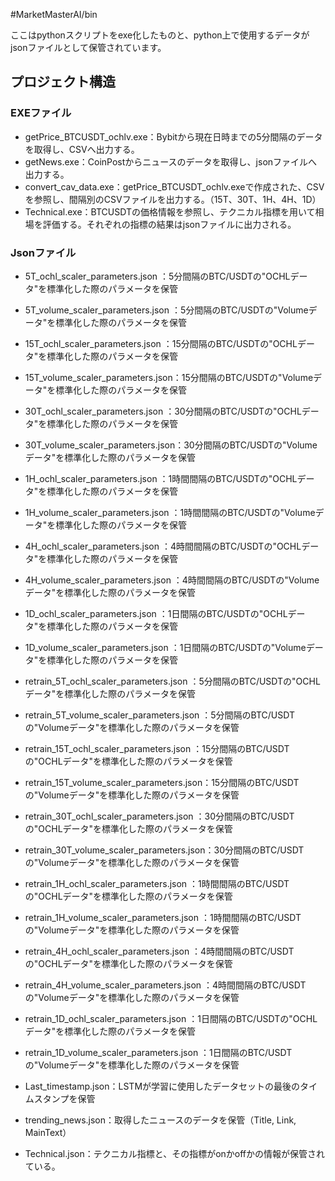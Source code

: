 #MarketMasterAI/bin

ここはpythonスクリプトをexe化したものと、python上で使用するデータがjsonファイルとして保管されています。

## プロジェクト構造

### EXEファイル
- getPrice_BTCUSDT_ochlv.exe：Bybitから現在日時までの5分間隔のデータを取得し、CSVへ出力する。
- getNews.exe：CoinPostからニュースのデータを取得し、jsonファイルへ出力する。
- convert_cav_data.exe：getPrice_BTCUSDT_ochlv.exeで作成された、CSVを参照し、間隔別のCSVファイルを出力する。（15T、30T、1H、4H、1D）
- Technical.exe：BTCUSDTの価格情報を参照し、テクニカル指標を用いて相場を評価する。それぞれの指標の結果はjsonファイルに出力される。


### Jsonファイル

- 5T_ochl_scaler_parameters.json   ：5分間隔のBTC/USDTの"OCHLデータ"を標準化した際のパラメータを保管
- 5T_volume_scaler_parameters.json ：5分間隔のBTC/USDTの"Volumeデータ"を標準化した際のパラメータを保管
- 15T_ochl_scaler_parameters.json  ：15分間隔のBTC/USDTの"OCHLデータ"を標準化した際のパラメータを保管
- 15T_volume_scaler_parameters.json：15分間隔のBTC/USDTの"Volumeデータ"を標準化した際のパラメータを保管
- 30T_ochl_scaler_parameters.json  ：30分間隔のBTC/USDTの"OCHLデータ"を標準化した際のパラメータを保管
- 30T_volume_scaler_parameters.json：30分間隔のBTC/USDTの"Volumeデータ"を標準化した際のパラメータを保管
- 1H_ochl_scaler_parameters.json   ：1時間間隔のBTC/USDTの"OCHLデータ"を標準化した際のパラメータを保管
- 1H_volume_scaler_parameters.json ：1時間間隔のBTC/USDTの"Volumeデータ"を標準化した際のパラメータを保管
- 4H_ochl_scaler_parameters.json   ：4時間間隔のBTC/USDTの"OCHLデータ"を標準化した際のパラメータを保管
- 4H_volume_scaler_parameters.json ：4時間間隔のBTC/USDTの"Volumeデータ"を標準化した際のパラメータを保管
- 1D_ochl_scaler_parameters.json   ：1日間隔のBTC/USDTの"OCHLデータ"を標準化した際のパラメータを保管
- 1D_volume_scaler_parameters.json ：1日間隔のBTC/USDTの"Volumeデータ"を標準化した際のパラメータを保管

- retrain_5T_ochl_scaler_parameters.json   ：5分間隔のBTC/USDTの"OCHLデータ"を標準化した際のパラメータを保管
- retrain_5T_volume_scaler_parameters.json ：5分間隔のBTC/USDTの"Volumeデータ"を標準化した際のパラメータを保管
- retrain_15T_ochl_scaler_parameters.json  ：15分間隔のBTC/USDTの"OCHLデータ"を標準化した際のパラメータを保管
- retrain_15T_volume_scaler_parameters.json：15分間隔のBTC/USDTの"Volumeデータ"を標準化した際のパラメータを保管
- retrain_30T_ochl_scaler_parameters.json  ：30分間隔のBTC/USDTの"OCHLデータ"を標準化した際のパラメータを保管
- retrain_30T_volume_scaler_parameters.json：30分間隔のBTC/USDTの"Volumeデータ"を標準化した際のパラメータを保管
- retrain_1H_ochl_scaler_parameters.json   ：1時間間隔のBTC/USDTの"OCHLデータ"を標準化した際のパラメータを保管
- retrain_1H_volume_scaler_parameters.json ：1時間間隔のBTC/USDTの"Volumeデータ"を標準化した際のパラメータを保管
- retrain_4H_ochl_scaler_parameters.json   ：4時間間隔のBTC/USDTの"OCHLデータ"を標準化した際のパラメータを保管
- retrain_4H_volume_scaler_parameters.json ：4時間間隔のBTC/USDTの"Volumeデータ"を標準化した際のパラメータを保管
- retrain_1D_ochl_scaler_parameters.json   ：1日間隔のBTC/USDTの"OCHLデータ"を標準化した際のパラメータを保管
- retrain_1D_volume_scaler_parameters.json ：1日間隔のBTC/USDTの"Volumeデータ"を標準化した際のパラメータを保管

- Last_timestamp.json：LSTMが学習に使用したデータセットの最後のタイムスタンプを保管

- trending_news.json：取得したニュースのデータを保管（Title, Link, MainText）

- Technical.json：テクニカル指標と、その指標がonかoffかの情報が保管されている。